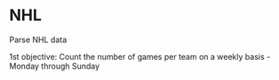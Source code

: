 # NHL
Parse NHL data

1st objective:
  Count the number of games per team on a weekly basis - Monday through Sunday
